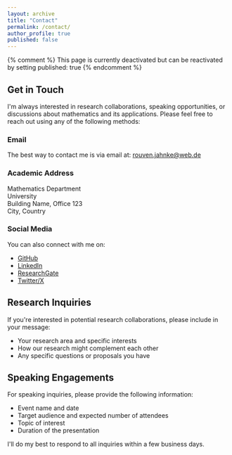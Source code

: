 ```yaml
---
layout: archive
title: "Contact"
permalink: /contact/
author_profile: true
published: false
---
```


{% comment %}
This page is currently deactivated but can be reactivated by setting published: true
{% endcomment %}

## Get in Touch

I'm always interested in research collaborations, speaking opportunities, or discussions about mathematics and its applications. Please feel free to reach out using any of the following methods:

### Email
The best way to contact me is via email at: [rouven.jahnke@web.de](mailto:rouven.jahnke@web.de)

### Academic Address
Mathematics Department  
University  
Building Name, Office 123  
City, Country

### Social Media
You can also connect with me on:
- [GitHub](https://github.com/rpj-07)
- [LinkedIn](https://linkedin.com/in/rouven-jahnke)
- [ResearchGate](https://www.researchgate.net/profile/rouven-jahnke)
- [Twitter/X](https://twitter.com/rouvenjahnke)

## Research Inquiries

If you're interested in potential research collaborations, please include in your message:
- Your research area and specific interests
- How our research might complement each other
- Any specific questions or proposals you have

## Speaking Engagements

For speaking inquiries, please provide the following information:
- Event name and date
- Target audience and expected number of attendees
- Topic of interest
- Duration of the presentation

I'll do my best to respond to all inquiries within a few business days.